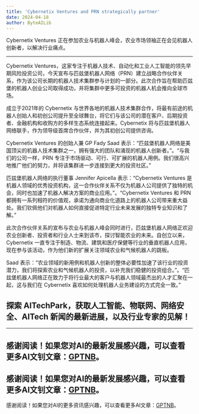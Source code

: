 ```yaml
---
title: 'Cybernetix Ventures and PRN strategically partner'
date: 2024-04-18
author: ByteAILib
---
```


Cybernetix Ventures 正在参加农业与机器人峰会，农业市场领袖正在会见机器人创新者，以解决行业痛点。

---
Cybernetix Ventures，这家专注于机器人技术、自动化和工业人工智能的领先早期风险投资公司，今天宣布与匹兹堡机器人网络（PRN）建立战略合作伙伴关系，作为该公司长期的机器人技术集群参与计划的一部分。此次合作旨在帮助匹兹堡的机器人创业公司取得成功，并将集群中更多可投资的机器人机会推向全球市场。

成立于2021年的 Cybernetix 与世界各地的机器人技术集群合作，将最有前途的机器人创始人和初创公司提升至全球舞台，将它们与该公司的潜在客户、后期投资者、金融机构和收购方的多样生态系统连接起来。Cybernetix 将与匹兹堡机器人网络联手，作为领导级首席合作伙伴，并为其初创公司提供咨询。

Cybernetix Ventures 的创始人兼 GP Fady Saad 表示：“匹兹堡机器人网络是美国顶尖的机器人技术集群之一，拥有强大的团队和涌现的机器人创新者。”。“与我们的公司一样，PRN 专注于市场驱动、可行、可扩展的机器人用例。我们很高兴地推广他们的努力，并将该集群进一步连接到更大的投资社区。”

匹兹堡机器人网络的执行董事 Jennifer Apicella 表示：“Cybernetix Ventures 是机器人领域的优秀投资机构，这一合作伙伴关系不仅为机器人公司提供了独特的机会，同时也加速了机器人解决方案的商业应用。”。“Cybernetix Ventures 和 PRN 都拥有一系列相符的价值观，承诺为通向商业化道路上的机器人公司带来重大益处。我们钦佩他们对机器人如何直接促进特定行业未来发展的独特专业知识和了解。”

此次合作伙伴关系的宣布与农业与机器人峰会同时进行，匹兹堡机器人网络正欢迎农业创新者、投资者和行业人士来到该市，探讨智能农业的未来。自创立以来，Cybernetix 一直专注于制造、物流、建筑和医疗保健等行业的垂直机器人应用，现在参与该活动，作为他们新的扩展关注领域农业和气候机器人的跳板。

Saad 表示：“农业领域的新用例和机器人创新的整体必要性加速了该行业的投资潜力，我们将探索农业和气候机器人的投资，以补充我们稳健的投资组合。”。“匹兹堡机器人网络正在致力于将行业最大的客户与机器人领域最杰出的人才汇聚在一起，这与我们在 Cybernetix 喜欢如何处理机器人业务建设的方式完全一致。”

探索 AITechPark，获取人工智能、物联网、网络安全、AITech 新闻的最新进展，以及行业专家的见解！
---

---
感谢阅读！如果您对AI的最新发展感兴趣，可以查看更多AI文钊文章：[GPTNB](https://gptnb.com)。
---
感谢阅读！如果您对AI的最新发展感兴趣，可以查看更多AI文钊文章：[GPTNB](https://gptnb.com)。
---
感谢阅读！如果您对AI的更多资讯感兴趣，可以查看更多AI文章：[GPTNB](https://gptnb.com)。